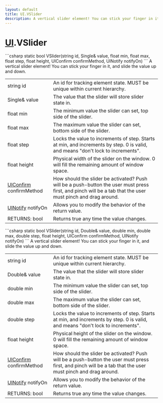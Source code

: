 ```yaml
---
layout: default
title: UI.VSlider
description: A vertical slider element! You can stick your finger in it, and slide the value up and down.
---
```

# [UI]({{site.url}}/Pages/StereoKit/UI.html).VSlider

<div class='signature' markdown='1'>
```csharp
static bool VSlider(string id, Single& value, float min, float max, float step, float height, UIConfirm confirmMethod, UINotify notifyOn)
```
A vertical slider element! You can stick your finger
in it, and slide the value up and down.
</div>

|  |  |
|--|--|
|string id|An id for tracking element state. MUST be unique             within current hierarchy.|
|Single& value|The value that the slider will store slider             state in.|
|float min|The minimum value the slider can set, top side             of the slider.|
|float max|The maximum value the slider can set, bottom             side of the slider.|
|float step|Locks the value to increments of step. Starts             at min, and increments by step. 0 is valid, and means "don't lock             to increments".|
|float height|Physical width of the slider on the window. 0             will fill the remaining amount of window space.|
|[UIConfirm]({{site.url}}/Pages/StereoKit/UIConfirm.html) confirmMethod|How should the slider be activated?             Push will be a push-button the user must press first, and pinch             will be a tab that the user must pinch and drag around.|
|[UINotify]({{site.url}}/Pages/StereoKit/UINotify.html) notifyOn|Allows you to modify the behavior of the             return value.|
|RETURNS: bool|Returns true any time the value changes.|

<div class='signature' markdown='1'>
```csharp
static bool VSlider(string id, Double& value, double min, double max, double step, float height, UIConfirm confirmMethod, UINotify notifyOn)
```
A vertical slider element! You can stick your finger
in it, and slide the value up and down.
</div>

|  |  |
|--|--|
|string id|An id for tracking element state. MUST be unique             within current hierarchy.|
|Double& value|The value that the slider will store slider             state in.|
|double min|The minimum value the slider can set, top side             of the slider.|
|double max|The maximum value the slider can set, bottom             side of the slider.|
|double step|Locks the value to increments of step. Starts             at min, and increments by step. 0 is valid, and means "don't lock             to increments".|
|float height|Physical height of the slider on the window. 0             will fill the remaining amount of window space.|
|[UIConfirm]({{site.url}}/Pages/StereoKit/UIConfirm.html) confirmMethod|How should the slider be activated?             Push will be a push-button the user must press first, and pinch             will be a tab that the user must pinch and drag around.|
|[UINotify]({{site.url}}/Pages/StereoKit/UINotify.html) notifyOn|Allows you to modify the behavior of the             return value.|
|RETURNS: bool|Returns true any time the value changes.|




